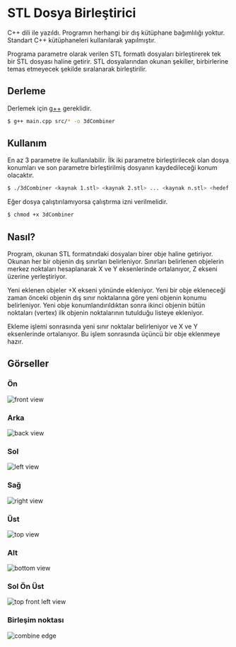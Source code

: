 # STL Dosya Birleştirici
C++ dili ile yazıldı. Programın herhangi bir dış kütüphane bağımlılığı yoktur. Standart C++ kütüphaneleri kullanılarak yapılmıştır.

Programa parametre olarak verilen STL formatlı dosyaları birleştirerek tek bir STL dosyası haline getirir. STL dosyalarından okunan şekiller, birbirlerine temas etmeyecek şekilde sıralanarak birleştirilir.


## Derleme

Derlemek için [g++](https://gcc.gnu.org/) gereklidir.
```bash
$ g++ main.cpp src/* -o 3dCombiner
```


## Kullanım
En az 3 parametre ile kullanılabilir. İlk iki parametre birleştirilecek olan dosya konumları ve son parametre birleştirilmiş dosyanın kaydedileceği konum olacaktır.
```bash
$ ./3dCombiner <kaynak 1.stl> <kaynak 2.stl> ... <kaynak n.stl> <hedef.stl>
```
Eğer dosya çalıştırılamıyorsa çalıştırma izni verilmelidir.
```bash
$ chmod +x 3dCombiner
```


## Nasıl?
Program, okunan STL formatındaki dosyaları birer obje haline getiriyor. Okunan her bir objenin dış sınırları belirleniyor. Sınırları belirlenen objelerin merkez noktaları hesaplanarak X ve Y eksenlerinde ortalanıyor, Z ekseni üzerine yerleştiriyor.

Yeni eklenen objeler +X ekseni yönünde ekleniyor. Yeni bir obje ekleneceği zaman önceki objenin dış sınır noktalarına göre yeni objenin konumu belirleniyor. Yeni obje konumlandırıldıktan sonra ikinci objenin bütün noktaları (vertex) ilk objenin noktalarının tutulduğu listeye ekleniyor. 

Ekleme işlemi sonrasında yeni sınır noktalar belirleniyor ve X ve Y eksenlerinde ortalanıyor. Bu işlem sonrasında üçüncü bir obje eklenmeye hazır. 

## Görseller
### Ön
![front view](sample_images/front.png)
### Arka
![back view](sample_images/back.png)
### Sol
![left view](sample_images/left.png)
### Sağ
![right view](sample_images/right.png)
### Üst
![top view](sample_images/top.png)
### Alt
![bottom view](sample_images/bottom.png)
### Sol Ön Üst
![top front left view](sample_images/top-front-left-view.png)
### Birleşim noktası
![combine edge](sample_images/python-badge_rocket-combine.png)